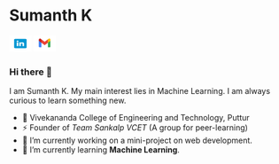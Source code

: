 # Sumanth K
<p>
<a href="https://www.linkedin.com/in/sumanthkodiyalbail"> <img src="https://github.com/Sumanth2905/Sumanth2905/blob/main/assets/img/linkedin.png" alt="LinkedIN" height="30" width="40" /></a>
<a href="mailto:sumanthsubramanya@gmail.com"><img src="https://github.com/Sumanth2905/Sumanth2905/blob/main/assets/img/mail.png" alt="Email" height="30" width="40" /></a>
</p>

### Hi there :wave:
I am Sumanth K. My main interest lies in Machine Learning. I am always curious to learn something new.
- :office: Vivekananda College of Engineering and Technology, Puttur
- :zap: Founder of *Team Sankalp VCET* (A group for peer-learning)
- :telescope: I’m currently working on a mini-project on web development.
- :seedling: I’m currently learning **Machine Learning**.
